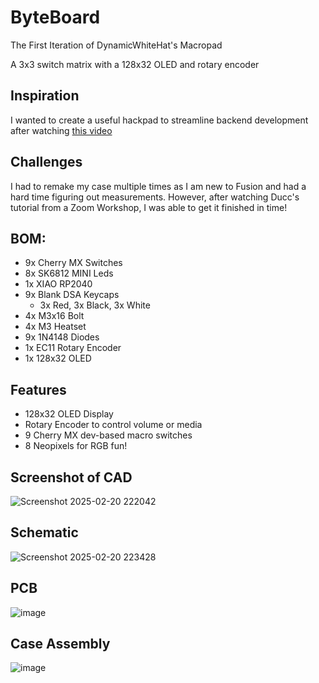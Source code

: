
# ByteBoard

The First Iteration of DynamicWhiteHat's Macropad

A 3x3 switch matrix with a 128x32 OLED and rotary encoder

## Inspiration
I wanted to create a useful hackpad to streamline backend development after watching <a href="https://www.youtube.com/watch?v=P_oSLBZABGA&t=1s">this video</a>

## Challenges
I had to remake my case multiple times as I am new to Fusion and had a hard time figuring out measurements. However, after watching Ducc's tutorial from a Zoom Workshop, I was able to get it finished in time!

## BOM:
- 9x Cherry MX Switches
- 8x SK6812 MINI Leds
- 1x XIAO RP2040
- 9x Blank DSA Keycaps
  - 3x Red, 3x Black, 3x White
- 4x M3x16 Bolt
- 4x M3 Heatset
- 9x 1N4148 Diodes
- 1x EC11 Rotary Encoder
- 1x 128x32 OLED

## Features
- 128x32 OLED Display
- Rotary Encoder to control volume or media
- 9 Cherry MX dev-based macro switches
- 8 Neopixels for RGB fun!

## Screenshot of CAD
![Screenshot 2025-02-20 222042](https://github.com/user-attachments/assets/e09b9729-bce5-4dc2-b8f3-caaa3d469ab4)

## Schematic
![Screenshot 2025-02-20 223428](https://github.com/user-attachments/assets/40e34688-f5b4-4b6a-ac95-41dd1827c116)

## PCB
![image](https://github.com/user-attachments/assets/f1127bcb-af14-4fba-bef4-b83294157cf8)

## Case Assembly
![image](https://github.com/user-attachments/assets/29fb12e6-9cf8-4278-81aa-eeb0212712a0)



